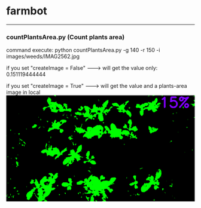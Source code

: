 # farmbot
---
### countPlantsArea.py (Count plants area)
command execute: python countPlantsArea.py -g 140 -r 150 -i images/weeds/IMAG2562.jpg

   if you set "createImage = False"  ---> will get the value only: 0.151119444444

   if you set "createImage = True"  ---> will get the value and a plants-area image in local
![alt tag](https://github.com/ch-tseng/farmbot/blob/master/output.png)

